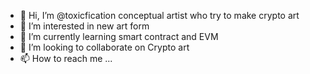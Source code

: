 - 👋 Hi, I’m @toxicfication conceptual artist who try to make crypto art
- 👀 I’m interested in new art form
- 🌱 I’m currently learning smart contract and EVM
- 💞️ I’m looking to collaborate on Crypto art
- 📫 How to reach me ...

<!---
toxicfication/toxicfication is a ✨ special ✨ repository because its `README.md` (this file) appears on your GitHub profile.
You can click the Preview link to take a look at your changes.
--->
